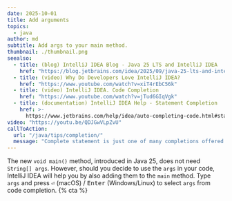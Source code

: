 ```yaml
---
date: 2025-10-01
title: Add arguments
topics:
  - java
author: md
subtitle: Add args to your main method.
thumbnail: ./thumbnail.png
seealso:
  - title: (blog) IntelliJ IDEA Blog - Java 25 LTS and IntelliJ IDEA
    href: "https://blog.jetbrains.com/idea/2025/09/java-25-lts-and-intellij-idea/"
  - title: (video) Why Do Developers Love IntelliJ IDEA?
    href: "https://www.youtube.com/watch?v=xiT4rEbC56k"
  - title: (video) IntelliJ IDEA. Code Completion
    href: "https://www.youtube.com/watch?v=jTud6GIqVgk"
  - title: (documentation) IntelliJ IDEA Help - Statement Completion
    href: >-
      https://www.jetbrains.com/help/idea/auto-completing-code.html#statements_completion
video: "https://youtu.be/QDJGwVLpZvU"
callToAction:
  url: "/java/tips/completion/"
  message: "Complete statement is just one of many completions offered by IntelliJ IDEA!"
---
```


The new `void main()` method, introduced in Java 25, does not need `String[] args`. However, should you decide to use the `args` in your code, IntelliJ IDEA will help you by also adding them to the `main` method.
Type `args` and press <kbd>⏎</kbd> (macOS) / <kbd>Enter</kbd> (Windows/Linux) to select `args` from code completion.
{% cta %}

